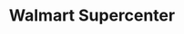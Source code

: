 ---
title: "Walmart Supercenter"
url: /cumming/walmart-supercenter-market-place-boulevard/
shop: Supermarkt
---